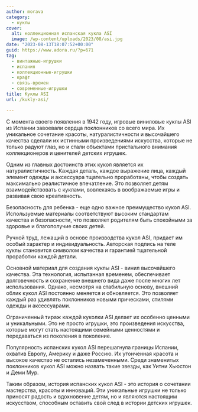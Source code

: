 ```yaml
---
author: morava
category:
  - куклы
cover:
  alt: коллекционная испанская кукла ASI
  image: /wp-content/uploads/2023/08/asi.jpg
date: "2023-08-13T18:07:52+00:00"
guid: https://www.adora.ru/?p=671
tag:
  - винтажные-игрушки
  - испания
  - коллекционные-игрушки
  - крафт
  - связь-времен
  - современные-игрушки
title: Куклы ASI
url: /kukly-asi/

---
```

С момента своего появления в 1942 году, игровые виниловые куклы ASI из Испании завоевали сердца поклонников со всего мира. Их уникальное сочетание красоты, натуралистичности и высочайшего качества сделали их истинными произведениями искусства, которые не только радуют глаз, но и стали объектами пристального внимания коллекционеров и ценителей детских игрушек.

Одним из главных достоинств этих кукол является их натуралистичность. Каждая деталь, каждое выражение лица, каждый элемент одежды и аксессуара тщательно проработаны, чтобы создать максимально реалистичное впечатление. Это позволяет детям взаимодействовать с куклами, вовлекаясь в воображаемые игры и развивая свою креативность.

Безопасность для ребенка \- еще одно важное преимущество кукол ASI. Используемые материалы соответствуют высоким стандартам качества и безопасности, что позволяет родителям быть спокойными за здоровье и благополучие своих детей.

Ручной труд, лежащий в основе производства кукол ASI, придает им особый характер и индивидуальность. Авторская подпись на теле куклы становится символом качества и гарантией тщательной проработки каждой детали.

Основной материал для создания куклы ASI - винил высочайшего качества. Эта технология, испытанная временем, обеспечивает долговечность и сохранение внешнего вида даже после многих лет использования. Однако, несмотря на стабильную основу, внешний облик кукол ASI постоянно меняется и обновляется. Это позволяет каждый раз удивлять поклонников новыми прическами, стилями одежды и аксессуарами.

Ограниченный тираж каждой куколки ASI делает их особенно ценными и уникальными. Это не просто игрушки, это произведения искусства, которые могут стать настоящими семейными ценностями и передаваться из поколения в поколение.

Популярность испанских кукол ASI перешагнула границы Испании, охватив Европу, Америку и даже Россию. Их утонченная красота и высокое качество не остались незамеченными. Среди знаменитых поклонников кукол ASI можно назвать такие звезды, как Уитни Хьюстон и Деми Мур.

Таким образом, история испанских кукол ASI - это история о сочетании мастерства, красоты и инноваций. Эти уникальные игрушки не только приносят радость и вдохновение детям, но и являются настоящим искусством, способным оставить свой след в истории детских игрушек.
